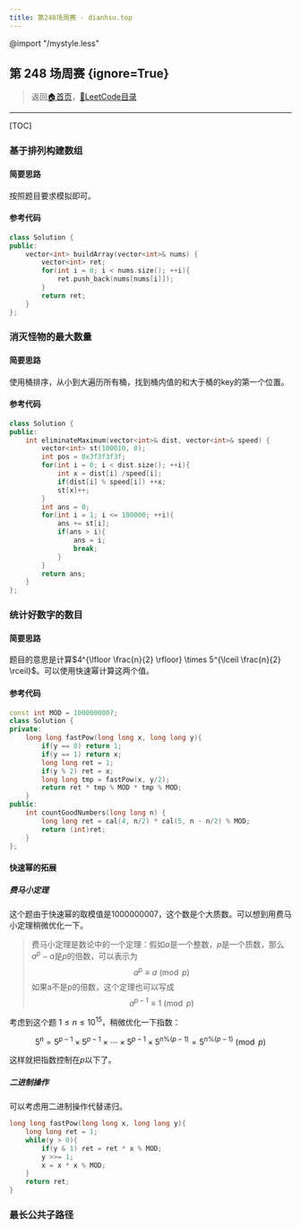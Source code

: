 ```yaml
---
title: 第248场周赛 - dianhsu.top
---
```

@import "/mystyle.less"

## 第 248 场周赛 {ignore=True}
> 返回[:house:首页](../../index.html)，[:rocket:LeetCode目录](../index.html)

---
[TOC]

### 基于排列构建数组

#### 简要思路
按照题目要求模拟即可。
#### 参考代码
```cpp
class Solution {
public:
    vector<int> buildArray(vector<int>& nums) {
        vector<int> ret;
        for(int i = 0; i < nums.size(); ++i){
            ret.push_back(nums[nums[i]]);
        }
        return ret;
    }
};
```
### 消灭怪物的最大数量

#### 简要思路
使用桶排序，从小到大遍历所有桶，找到桶内值的和大于桶的key的第一个位置。

#### 参考代码
```cpp
class Solution {
public:
    int eliminateMaximum(vector<int>& dist, vector<int>& speed) {
        vector<int> st(100010, 0);
        int pos = 0x3f3f3f3f;
        for(int i = 0; i < dist.size(); ++i){
            int x = dist[i] /speed[i];
            if(dist[i] % speed[i]) ++x;
            st[x]++;
        }
        int ans = 0;
        for(int i = 1; i <= 100000; ++i){
            ans += st[i];
            if(ans > i){
                ans = i;
                break;
            }
        }
        return ans;
    }
};
```

### 统计好数字的数目

#### 简要思路

题目的意思是计算$4^{\lfloor \frac{n}{2} \rfloor} \times 5^{\lceil \frac{n}{2} \rceil}$。可以使用快速幂计算这两个值。

#### 参考代码

```cpp
const int MOD = 1000000007;
class Solution {
private:
    long long fastPow(long long x, long long y){
        if(y == 0) return 1;
        if(y == 1) return x;
        long long ret = 1;
        if(y % 2) ret = x;
        long long tmp = fastPow(x, y/2);
        return ret * tmp % MOD * tmp % MOD;
    }
public:
    int countGoodNumbers(long long n) {
        long long ret = cal(4, n/2) * cal(5, n - n/2) % MOD;
        return (int)ret;
    }
};
```

#### 快速幂的拓展

##### 费马小定理
这个题由于快速幂的取模值是1000000007，这个数是个大质数。可以想到用费马小定理稍微优化一下。

> 费马小定理是数论中的一个定理：假如$a$是一个整数，$p$是一个质数，那么$a^{p}-a$是$p$的倍数，可以表示为
> $$a^{p}\equiv a{\pmod  {p}}$$
> 如果a不是p的倍数，这个定理也可以写成
> $$a^{{p-1}}\equiv 1{\pmod  {p}}$$

考虑到这个题 $1 \leq n \leq 10^{15}$，稍微优化一下指数：

$$5^n  = 5^{p-1} \times 5^{p-1} \times \cdots \times 5^{p-1} \times 5^{n \% (p-1) } = 5^{n \% (p-1) } {\pmod {p}}$$

这样就把指数控制在$p$以下了。

##### 二进制操作

可以考虑用二进制操作代替递归。

```cpp
long long fastPow(long long x, long long y){
    long long ret = 1;
    while(y > 0){
        if(y & 1) ret = ret * x % MOD;
        y >>= 1;
        x = x * x % MOD;
    }
    return ret;
}
```

### 最长公共子路径
